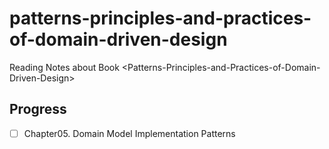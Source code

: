 # patterns-principles-and-practices-of-domain-driven-design

Reading Notes about Book &lt;Patterns-Principles-and-Practices-of-Domain-Driven-Design>

## Progress

- [ ] Chapter05. Domain Model Implementation Patterns
